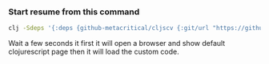 ### Start resume from this command 
```sh
clj -Sdeps '{:deps {github-metacritical/cljscv {:git/url "https://github.com/metacritical/cljscv" :sha "37c4809b29859040cd67f827c9cd7ad8b3f7146e"}}}' -m cljs.main -i @resume/core.cljs -r
```

Wait a few seconds it first it will open a browser and show default clojurescript 
page then it will load the custom code.

